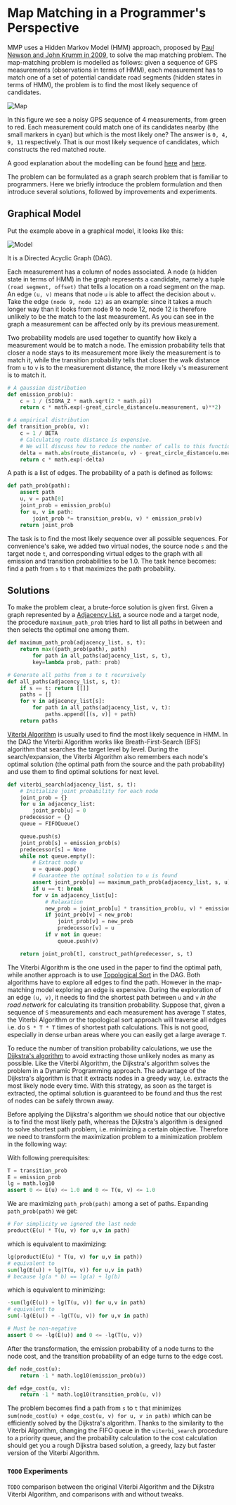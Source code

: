 # Map Matching in a Programmer's Perspective

MMP uses a Hidden Markov Model (HMM) approach, proposed by
[Paul Newson and John Krumm in 2009](http://research.microsoft.com/en-us/um/people/jckrumm/Publications%202009/map%20matching%20ACM%20GIS%20camera%20ready.pdf),
to solve the map matching problem. The map-matching problem is
modelled as follows: given a sequence of GPS measurements
(observations in terms of HMM), each measurement has to match one of a
set of potential candidate road segments (hidden states in terms of
HMM), the problem is to find the most likely sequence of candidates.

![Map](figures/intro.png)

In this figure we see a noisy GPS sequence of 4 measurements, from
green to red. Each measurement could match one of its candidates
nearby (the small markers in cyan) but which is the most likely one?
The answer is `0, 4, 9, 11` respectively. That is our most likely
sequence of candidates, which constructs the red matched route.

A good explanation about the modelling can be found
[here](https://www.mapbox.com/blog/map-matching/) and
[here](https://github.com/bmwcarit/barefoot/blob/master/MANUAL.md#background).

The problem can be formulated as a graph search problem that is
familiar to programmers. Here we briefly introduce the problem
formulation and then introduce several solutions, followed by
improvements and experiments.

## Graphical Model

Put the example above in a graphical model, it looks like this:

![Model](figures/model.png)

It is a Directed Acyclic Graph (DAG).

Each measurement has a column of nodes associated. A node (a hidden
state in terms of HMM) in the graph represents a candidate, namely a
tuple `(road segment, offset)` that tells a location on a road segment
on the map. An edge `(u, v)` means that node `u` is able to affect the
decision about `v`. Take the edge `(node 9, node 12)` as an example:
since it takes a much longer way than it looks from node 9 to node 12,
node 12 is therefore unlikely to be the match to the last
measurement. As you can see in the graph a measurement can be affected
only by its previous measurement.

Two probability models are used together to quantify how likely a
measurement would be to match a node. The emission probability
tells that closer a node stays to its measurement more likely the
measurement is to match it, while the transition probability tells
that closer the walk distance from `u` to `v` is to the measurement
distance, the more likely `v`'s measurement is to match it.

```python
# A gaussian distribution
def emission_prob(u):
    c = 1 / (SIGMA_Z * math.sqrt(2 * math.pi))
    return c * math.exp(-great_circle_distance(u.measurement, u)**2)

# A empirical distribution
def transition_prob(u, v):
    c = 1 / BETA
    # Calculating route distance is expensive.
    # We will discuss how to reduce the number of calls to this function later.
    delta = math.abs(route_distance(u, v) - great_circle_distance(u.measurement, v.measurement))
    return c * math.exp(-delta)
```

A path is a list of edges. The probability of a path is defined as
follows:

```python
def path_prob(path):
    assert path
    u, v = path[0]
    joint_prob = emission_prob(u)
    for u, v in path:
        joint_prob *= transition_prob(u, v) * emission_prob(v)
    return joint_prob
```

The task is to find the most likely sequence over all possible
sequences. For convenience's sake, we added two virtual nodes, the
source node `s` and the target node `t`, and corresponding virtual
edges to the graph with all emission and transition probabilities to
be 1.0. The task hence becomes: find a path from `s` to `t` that
maximizes the path probability.

## Solutions

To make the problem clear, a brute-force solution is given first.
Given a graph represented by a
[Adjacency List](https://en.wikipedia.org/wiki/Adjacency_list), a
source node and a target node, the procedure `maximum_path_prob` tries
hard to list all paths in between and then selects the optimal one
among them.

```python
def maximum_path_prob(adjacency_list, s, t):
    return max((path_prob(path), path)
        for path in all_paths(adjacency_list, s, t),
        key=lambda prob, path: prob)

# Generate all paths from s to t recursively
def all_paths(adjacency_list, s, t):
    if s == t: return [[]]
    paths = []
    for v in adjacency_list[s]:
        for path in all_paths(adjacency_list, v, t):
            paths.append([(s, v)] + path)
    return paths
```

[Viterbi Algorithm](https://en.wikipedia.org/wiki/Viterbi_algorithm)
is usually used to find the most likely sequence in HMM. In the DAG
the Viterbi Algorithm works like Breath-First-Search (BFS) algorithm
that searches the target level by level. During the search/expansion,
the Viterbi Algorithm also remembers each node's optimal solution (the
optimal path from the source and the path probability) and use them to
find optimal solutions for next level.

```python
def viterbi_search(adjacency_list, s, t):
    # Initialize joint probability for each node
    joint_prob = {}
    for u in adjacency_list:
        joint_prob[u] = 0
    predecessor = {}
    queue = FIFOQueue()

    queue.push(s)
    joint_prob[s] = emission_prob(s)
    predecessor[s] = None
    while not queue.empty():
        # Extract node u
        u = queue.pop()
        # Guarantee the optimal solution to u is found
        assert joint_prob[u] == maximum_path_prob(adjacency_list, s, u)[0]
        if u == t: break
        for v in adjacency_list[u]:
            # Relaxation
            new_prob = joint_prob[u] * transition_prob(u, v) * emission_prob(v)
            if joint_prob[v] < new_prob:
                joint_prob[v] = new_prob
                predecessor[v] = u
            if v not in queue:
                queue.push(v)

    return joint_prob[t], construct_path(predecessor, s, t)
```

The Viterbi Algorithm is the one used in the paper to find the optimal
path, while another approach is to use
[Topological Sort](https://en.wikipedia.org/wiki/Topological_sorting)
in the DAG. Both algorithms have to explore all edges to find the
path. However in the map-matching model exploring an edge is
expensive. During the exploration of an edge `(u, v)`, it needs to
find the shortest path between `u` and `v` *in the road network* for
calculating its transition probability. Suppose that, given a sequence
of `S` measurements and each measurement has average `T` states, the
Viterbi Algorithm or the topological sort approach will traverse all
edges i.e. do `S * T * T` times of shortest path calculations. This is
not good, especially in dense urban areas where you can easily get a
large average `T`.

To reduce the number of transition probability calculations, we use
the
[Dijkstra's algorithm](https://en.wikipedia.org/wiki/Dijkstra%27s_algorithm)
to avoid extracting those unlikely nodes as many as possible. Like the
Viterbi Algorithm, the Dijkstra's algorithm solves the problem in a
Dynamic Programming approach. The advantage of the Dijkstra's
algorithm is that it extracts nodes in a greedy way, i.e. extracts the
most likely node every time. With this strategy, as soon as the target
is extracted, the optimal solution is guaranteed to be found and thus
the rest of nodes can be safely thrown away.

Before applying the Dijkstra's algorithm we should notice that our
objective is to find the most likely path, whereas the Dijkstra's
algorithm is designed to solve shortest path problem, i.e. minimizing
a certain objective. Therefore we need to transform the maximization
problem to a minimization problem in the following way:

With following prerequisites:
```python
T = transition_prob
E = emission_prob
lg = math.log10
assert 0 <= E(u) <= 1.0 and 0 <= T(u, v) <= 1.0
```

We are maximizing `path_prob(path)` among a set of paths. Expanding
`path_prob(path)` we get:

```python
# For simplicity we ignored the last node
product(E(u) * T(u, v) for u,v in path)
```

which is equivalent to maximizing:

```python
lg(product(E(u) * T(u, v) for u,v in path))
# equivalent to
sum(lg(E(u)) + lg(T(u, v)) for u,v in path)
# because lg(a * b) == lg(a) + lg(b)
```

which is equivalent to minimizing:

```python
-sum(lg(E(u)) + lg(T(u, v)) for u,v in path)
# equivalent to
sum(-lg(E(u)) + -lg(T(u, v)) for u,v in path)

# Must be non-negative
assert 0 <= -lg(E(u)) and 0 <= -lg(T(u, v))
```

After the transformation, the emission probability of a node turns to
the node cost, and the transition probability of an edge turns to the
edge cost.

```python
def node_cost(u):
    return -1 * math.log10(emission_prob(u))

def edge_cost(u, v):
    return -1 * math.log10(transition_prob(u, v))
```

The problem becomes find a path from `s` to `t` that minimizes
`sum(node_cost(u) + edge_cost(u, v) for u, v in path)` which can be
efficiently solved by the Dijkstra's algorithm. Thanks to the
similarity to the Viterbi Algorithm, changing the FIFO queue in the
`viterbi_search` procedure to a priority queue, and the probability
calculation to the cost calculation should get you a rough Dijkstra
based solution, a greedy, lazy but faster version of the Viterbi
Algorithm.

### `TODO` Experiments

`TODO` comparison between the original Viterbi Algorithm and the
Dijkstra Viterbi Algorithm, and comparisons with and without tweaks.
